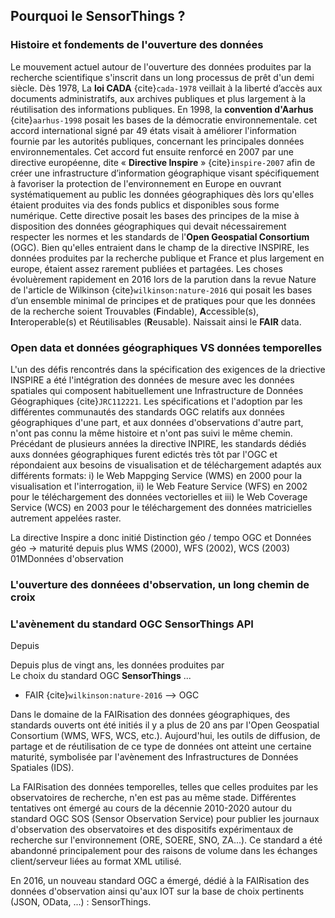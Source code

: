 ## Pourquoi le SensorThings ?

### Histoire et fondements de l'ouverture des données
Le mouvement actuel autour de l'ouverture des données produites par la recherche scientifique s'inscrit dans un long processus de prêt d'un demi siècle. 
Dès 1978, La **loi CADA** {cite}`cada-1978` veillait à la liberté d’accès aux documents administratifs, aux archives publiques et plus largement à la réutilisation des informations publiques. En 1998, la **convention d'Aarhus** {cite}`aarhus-1998` posait les bases de la démocratie environnementale. cet accord international signé par 49 états visait à améliorer l'information fournie par les autorités publiques, concernant les principales données environnementales. Cet accord fut ensuite renforcé en 2007 par une directive européenne, dite « **Directive Inspire** » {cite}`inspire-2007` afin de créer une infrastructure d’information géographique visant spécifiquement à favoriser la protection de l'environnement en Europe en ouvrant systématiquement au public les données géographiques dès lors qu'elles étaient produites via des fonds publics et disponibles sous forme numérique. Cette directive posait les bases des principes de la mise à disposition des données géographiques qui devait nécessairement respecter les normes et les standards de l'**Open Geospatial Consortium** (OGC). Bien qu'elles entraient dans le champ de la directive INSPIRE, les données produites par la recherche publique et France et plus largement en europe, étaient assez rarement publiées et partagées. Les choses évoluèrement rapidement en 2016 lors de la parution dans la revue Nature de l'article de Wilkinson {cite}`wilkinson:nature-2016` qui posait les bases d’un ensemble minimal de principes et de pratiques pour que les données de la recherche soient Trouvables (**F**indable), **A**ccessible(s), **I**nteroperable(s) et Réutilisables (**R**eusable). Naissait ainsi le **FAIR** data.

### Open data et données géographiques VS données temporelles
L'un des défis rencontrés dans la spécification des exigences de la driective INSPIRE a été l'intégration des données de mesure avec les données spatiales qui composent habituellement une Infrastructure de Données Géographiques {cite}`JRC112221`. Les spécifications et l'adoption par les différentes communautés des standards OGC relatifs aux données géographiques d'une part, et aux données d'observations d'autre part, n'ont pas connu la même histoire et n'ont pas suivi le même chemin.
Précédant de plusieurs années la directive INPIRE, les standards dédiés auxs données géographiques furent edictés très tôt par l'OGC et répondaient aux besoins de visualisation et de téléchargement adaptés aux différents formats: i) le Web Mappging Service (WMS) en 2000 pour la visualisation et l'interrogation, ii) le Web Feature Service (WFS) en 2002 pour le téléchargement des données vectorielles et iii) le Web Coverage Service (WCS) en 2003 pour le téléchargement des données matricielles autrement appelées raster. 

 



La directive Inspire a donc initié 
Distinction géo / tempo
OGC et Données géo -> maturité depuis plus
WMS (2000), WFS (2002), WCS (2003)
01MDonnées d'observation  


### L'ouverture des donnéees d'observation, un long chemin de croix

### L'avènement du standard OGC SensorThings API


Depuis 

Depuis plus de vingt ans, les données produites par    
Le choix du standard OGC **SensorThings** ...

 + FAIR {cite}`wilkinson:nature-2016` --> OGC




Dans le domaine de la FAIRisation des données géographiques, des standards ouverts ont été initiés il y a plus de 20 ans par l'Open Geospatial Consortium (WMS, WFS, WCS, etc.). Aujourd'hui, les outils de diffusion, de partage et de réutilisation de ce type de données ont atteint une certaine maturité, symbolisée par l'avènement des Infrastructures de Données Spatiales (IDS). 

La FAIRisation des données temporelles, telles que celles produites par les observatoires de recherche, n'en est pas au même stade. Différentes tentatives ont émergé au cours de la décennie 2010-2020 autour du standard OGC SOS (Sensor Observation Service) pour publier les journaux d'observation des observatoires et des dispositifs expérimentaux de recherche sur l'environnement (ORE, SOERE, SNO, ZA...). Ce standard a été abandonné principalement pour des raisons de volume dans les échanges client/serveur liées au format XML utilisé.

En 2016, un nouveau standard OGC a émergé, dédié à la FAIRisation des données d'observation ainsi qu'aux IOT sur la base de choix pertinents (JSON, OData, ...) : SensorThings. 
